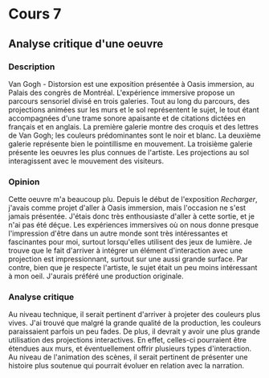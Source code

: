 # Cours 7
## Analyse critique d'une oeuvre

### Description
Van Gogh - Distorsion est une exposition présentée à Oasis immersion, au Palais des congrès de Montréal. L'expérience immersive propose un parcours sensoriel divisé en trois galeries. Tout au long du parcours, des projections animées sur les murs et le sol représentent le sujet, le tout étant accompagnées d'une trame sonore apaisante et de citations dictées en français et en anglais. La première galerie montre des croquis et des lettres de Van Gogh; les couleurs prédominantes sont le noir et blanc. La deuxième galerie représente bien le pointillisme en mouvement. La troisième galerie présente les oeuvres les plus connues de l'artiste. Les projections au sol interagissent avec le mouvement des visiteurs.

### Opinion
Cette oeuvre m'a beaucoup plu. Depuis le début de l'exposition _Recharger_, j'avais comme projet d'aller à Oasis immersion, mais l'occasion ne s'est jamais présentée. J'étais donc très enthousiaste d'aller à cette sortie, et je n'ai pas été déçue. Les expériences immersives où on nous donne presque l'impression d'être dans un autre monde sont très intéressantes et fascinantes pour moi, surtout lorsqu'elles utilisent des jeux de lumière. Je trouve que le fait d'arriver à intégrer un élément d'interaction avec une projection est impressionnant, surtout sur une aussi grande surface. Par contre, bien que je respecte l'artiste, le sujet était un peu moins intéressant à mon oeil. J'aurais préféré une production originale. 

### Analyse critique
Au niveau technique, il serait pertinent d'arriver à projeter des couleurs plus vives. J'ai trouvé que malgré la grande qualité de la production, les couleurs paraissaient parfois un peu fades. De plus, il devrait y avoir une plus grande utilisation des projections interactives. En effet, celles-ci pourraient être étendues aux murs, et éventuellement offrir plusieurs types d'interaction. Au niveau de l'animation des scènes, il serait pertinent de présenter une histoire plus soutenue qui pourrait évoluer en relation avec la narration.
